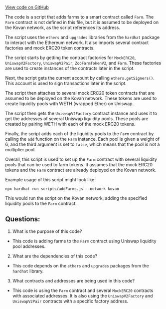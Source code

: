 [View code on GitHub](zoo-labs/zoo/blob/master/contracts/scripts/deployFarms.ts)

The code is a script that adds farms to a smart contract called `Farm`. The `Farm` contract is not defined in this file, but it is assumed to be deployed on the Kovan network, as the script references its address. 

The script uses the `ethers` and `upgrades` libraries from the `hardhat` package to interact with the Ethereum network. It also imports several contract factories and mock ERC20 token contracts. 

The script starts by getting the contract factories for `MockERC20`, `UniswapV2Factory`, `UniswapV2Pair`, `ZooFarmTokenV2`, and `Farm`. These factories are used to create instances of the contracts later in the script. 

Next, the script gets the current account by calling `ethers.getSigners()`. This account is used to sign transactions later in the script. 

The script then attaches to several mock ERC20 token contracts that are assumed to be deployed on the Kovan network. These tokens are used to create liquidity pools with WETH (wrapped Ether) on Uniswap. 

The script then gets the `UniswapV2Factory` contract instance and uses it to get the addresses of several Uniswap liquidity pools. These pools are created by pairing WETH with each of the mock ERC20 tokens. 

Finally, the script adds each of the liquidity pools to the `Farm` contract by calling the `add` function on the `Farm` instance. Each pool is given a weight of 6, and the third argument is set to `false`, which means that the pool is not a multiplier pool. 

Overall, this script is used to set up the `Farm` contract with several liquidity pools that can be used to farm tokens. It assumes that the mock ERC20 tokens and the `Farm` contract are already deployed on the Kovan network. 

Example usage of this script might look like:

```
npx hardhat run scripts/addFarms.js --network kovan
```

This would run the script on the Kovan network, adding the specified liquidity pools to the `Farm` contract.
## Questions: 
 1. What is the purpose of this code?
- This code is adding farms to the `Farm` contract using Uniswap liquidity pool addresses.

2. What are the dependencies of this code?
- This code depends on the `ethers` and `upgrades` packages from the `hardhat` library.

3. What contracts and addresses are being used in this code?
- This code is using the `Farm` contract and several `MockERC20` contracts with associated addresses. It is also using the `UniswapV2Factory` and `UniswapV2Pair` contracts with a specific factory address.